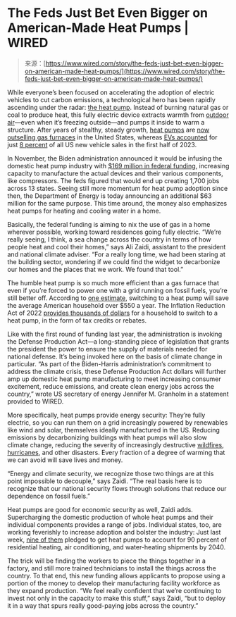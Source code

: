 <!--yml
category: 未分类
date: 2024-05-27 14:59:55
-->

# The Feds Just Bet Even Bigger on American-Made Heat Pumps | WIRED

> 来源：[https://www.wired.com/story/the-feds-just-bet-even-bigger-on-american-made-heat-pumps/](https://www.wired.com/story/the-feds-just-bet-even-bigger-on-american-made-heat-pumps/)

While everyone’s been focused on accelerating the adoption of electric vehicles to cut carbon emissions, a technological hero has been rapidly ascending under the radar: [the heat pump](https://www.wired.com/story/why-you-the-planet-need-heat-pump/). Instead of burning natural gas or coal to produce heat, this fully electric device extracts warmth from [outdoor air](https://www.greenbiz.com/article/cost-effective-new-study-confirms-heat-pump-efficiency-freezing-temperatures)—even when it’s freezing outside—and pumps it inside to warm a structure. After years of stealthy, steady growth, [heat pumps](https://www.wired.com/tag/heat-pumps/) are [now outselling gas furnaces](https://www.canarymedia.com/articles/heat-pumps/chart-americans-bought-more-heat-pumps-than-gas-furnaces-last-year) in the United States, whereas [EVs accounted](https://www.wired.com/story/ev-sales-hit-a-record-in-the-us-now-their-popularity-may-be-waning/) for just [8 percent](https://www.cnn.com/2023/12/06/business/americans-bought-1-million-electric-this-year/index.html) of all US new vehicle sales in the first half of 2023.

In November, the Biden administration announced it would be infusing the domestic heat pump industry with [$169 million in federal funding](https://www.wired.com/story/you-need-a-heat-pump-soon-youll-have-more-american-made-options/), increasing capacity to manufacture the actual devices and their various components, like compressors. The feds figured that would end up creating 1,700 jobs across 13 states. Seeing still more momentum for heat pump adoption since then, the Department of Energy is today announcing an additional $63 million for the same purpose. This time around, the money also emphasizes heat pumps for heating and cooling water in a home.

Basically, the federal funding is aiming to nix the use of gas in a home wherever possible, working toward residences going fully electric. “We’re really seeing, I think, a sea change across the country in terms of how people heat and cool their homes,” says Ali Zaidi, assistant to the president and national climate adviser. “For a really long time, we had been staring at the building sector, wondering if we could find the widget to decarbonize our homes and the places that we work. We found that tool.”

The humble heat pump is so much more efficient than a gas furnace that even if you’re forced to power one with a grid running on fossil fuels, you’re still better off. According to [one estimate](https://carbonswitch.com/heat-pump-carbon-reduction-and-savings-potential-report/), switching to a heat pump will save the average American household over $550 a year. The Inflation Reduction Act of 2022 [provides thousands of dollars](https://www.wired.com/story/how-inflation-reduction-act-climate-bill-save-you-money/) for a household to switch to a heat pump, in the form of tax credits or rebates.

Like with the first round of funding last year, the administration is invoking the Defense Production Act—a long-standing piece of legislation that grants the president the power to ensure the supply of materials needed for national defense. It’s being invoked here on the basis of climate change in particular. “As part of the Biden-Harris administration’s commitment to address the climate crisis, these Defense Production Act dollars will further amp up domestic heat pump manufacturing to meet increasing consumer excitement, reduce emissions, and create clean energy jobs across the country,” wrote US secretary of energy Jennifer M. Granholm in a statement provided to WIRED.

More specifically, heat pumps provide energy security: They’re fully electric, so you can run them on a grid increasingly powered by renewables like wind and solar, themselves ideally manufactured in the US. Reducing emissions by decarbonizing buildings with heat pumps will also slow climate change, reducing the severity of increasingly destructive [wildfires](https://www.wired.com/story/wildfires-used-to-be-helpful-how-did-they-get-so-hellish/), [hurricanes](https://www.wired.com/story/the-rapid-intensification-of-hurricane-lee-is-a-warning/), and other disasters. Every fraction of a degree of warming that we can avoid will save lives and money.

“Energy and climate security, we recognize those two things are at this point impossible to decouple,” says Zaidi. “The real basis here is to recognize that our national security flows through solutions that reduce our dependence on fossil fuels.”

Heat pumps are good for economic security as well, Zaidi adds. Supercharging the domestic production of whole heat pumps and their individual components provides a range of jobs. Individual states, too, are working feverishly to increase adoption and bolster the industry: Just last week, [nine of them](https://www.wired.com/story/these-states-are-basically-begging-you-to-get-a-heat-pump/) pledged to get heat pumps to account for 90 percent of residential heating, air conditioning, and water-heating shipments by 2040.

The trick will be finding the workers to piece the things together in a factory, and still more trained technicians to install the things across the country. To that end, this new funding allows applicants to propose using a portion of the money to develop their manufacturing facility workforce as they expand production. “We feel really confident that we’re continuing to invest not only in the capacity to make this stuff,” says Zaidi, “but to deploy it in a way that spurs really good-paying jobs across the country.”